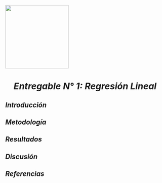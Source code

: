 <p align="left">
  <img src="https://upchvirtual.edu.pe/ued/images/logo-upch.png" width="200">

  # <h1 align="center">*Entregable N° 1: Regresión Lineal*

## *Introducción*


## *Metodología*

## *Resultados*

## *Discusión*

## *Referencias*


